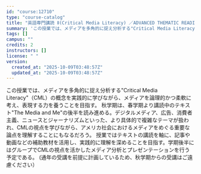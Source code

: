 ```yaml
---
id: "course:12710"
type: "course-catalog"
title: "英語専門講読 Ⅱ(Critical Media Literacy) ／ADVANCED THEMATIC READING Ⅱ"
summary: 'この授業では、メディアを多角的に捉え分析する"Critical Media Literacy"（CML）の概念を実践的に学びながら、メディアを論理的かつ柔軟に考え、表現する力を養うことを目指す。 秋学期は、春学期より講読中のテキスト"The…'
tags: []
campus: ""
credits: 2
instructors: []
license: " "
version:
  created_at: "2025-10-09T03:48:57Z"
  updated_at: "2025-10-09T03:48:57Z"
---
```


この授業では、メディアを多角的に捉え分析する"Critical Media Literacy"（CML）の概念を実践的に学びながら、メディアを論理的かつ柔軟に考え、表現する力を養うことを目指す。 秋学期は、春学期より講読中のテキスト"The Media and Me"の後半を読み進める。デジタルメディア、広告、消費者主義、ニュースとジャーナリズムといった、より具体的で複雑なテーマが扱われ、CMLの視点を学びながら、アメリカ社会におけるメディアをめぐる重要な論点を理解することにもなるだろう。 授業ではテキストの講読を軸に、記事や動画などの補助教材を活用し、実践的に理解を深めることを目指す。学期後半にはグループでCMLの視点を活かしたメディア分析とプレゼンテーションを行う予定である。 (通年の受講を前提に計画しているため、秋学期からの受講はご遠慮ください）
